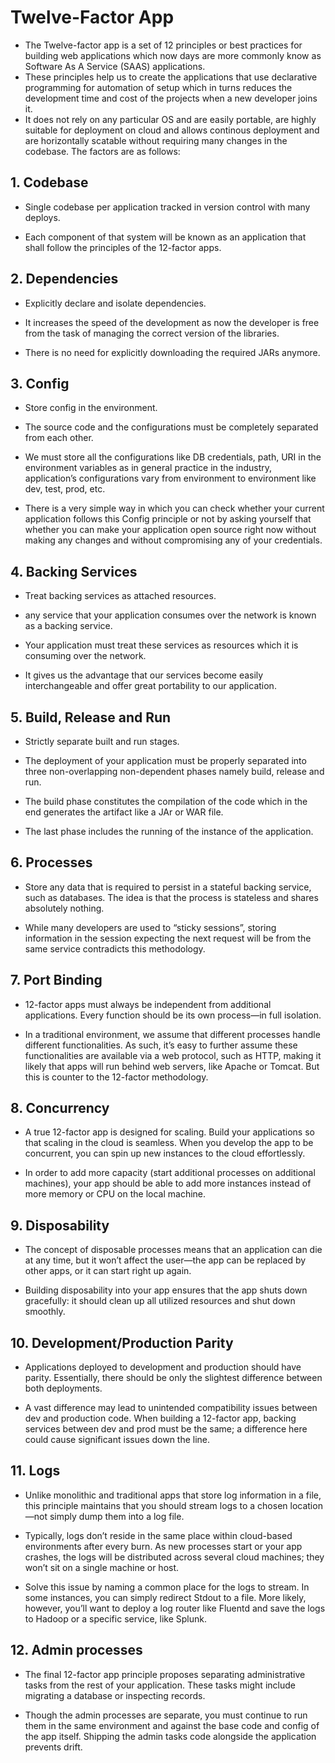 # Twelve-Factor App

- The Twelve-factor app is a set of 12        principles or best practices for building web applications which now days are more commonly know as Software As A Service (SAAS) applications.
- These principles help us to create the applications that use declarative programming for automation of setup which in turns reduces the development time and cost of the projects when a new developer joins it.
- It does not rely on any particular OS and are easily portable, are highly suitable for deployment on cloud and allows continous deployment and are horizontally scatable without requiring many changes in the codebase. The factors are as follows:

## 1. Codebase

- Single codebase per application tracked in version control with many deploys.

- Each component of that system will be known as an application that shall follow the principles of the 12-factor apps.

## 2. Dependencies
- Explicitly declare and isolate dependencies.
- It increases the speed of the development as now the developer is free from the task of managing the correct version of the libraries.

- There is no need for explicitly downloading the required JARs anymore.

## 3. Config
- Store config in the environment.
- The source code and the configurations must be completely separated from each other.

- We must store all the configurations like DB credentials, path, URI in the environment variables as in general practice in the industry, application’s configurations vary from environment to environment like dev, test, prod, etc.
- There is a very simple way in which you can check whether your current application follows this Config principle or not by asking yourself that whether you can make your application open source right now without making any changes and without compromising any of your credentials.

## 4. Backing Services
- Treat backing services as attached resources.
- any service that your application consumes over the network is known as a backing service.
- Your application must treat these services as resources which it is consuming over the network.

- It gives us the advantage that our services become easily interchangeable and offer great portability to our application.

## 5. Build, Release and Run
- Strictly separate built and run stages.

- The deployment of your application must be properly separated into three non-overlapping non-dependent phases namely build, release and run.

- The build phase constitutes the compilation of the code which in the end generates the artifact like a JAr or WAR file.

- The last phase includes the running of the instance of the application.

## 6. Processes
- Store any data that is required to persist in a stateful backing service, such as databases. The idea is that the process is stateless and shares absolutely nothing.

- While many developers are used to “sticky sessions”, storing information in the session expecting the next request will be from the same service contradicts this methodology.

## 7. Port Binding
- 12-factor apps must always be independent from additional applications. Every function should be its own process—in full isolation.

- In a traditional environment, we assume that different processes handle different functionalities. As such, it’s easy to further assume these functionalities are available via a web protocol, such as HTTP, making it likely that apps will run behind web servers, like Apache or Tomcat. But this is counter to the 12-factor methodology.

## 8. Concurrency
- A true 12-factor app is designed for scaling. Build your applications so that scaling in the cloud is seamless. When you develop the app to be concurrent, you can spin up new instances to the cloud effortlessly.

- In order to add more capacity (start additional processes on additional machines), your app should be able to add more instances instead of more memory or CPU on the local machine.

## 9. Disposability

- The concept of disposable processes means that an application can die at any time, but it won’t affect the user—the app can be replaced by other apps, or it can start right up again.

- Building disposability into your app ensures that the app shuts down gracefully: it should clean up all utilized resources and shut down smoothly.

## 10. Development/Production Parity

- Applications deployed to development and production should have parity. Essentially, there should be only the slightest difference between both deployments.

- A vast difference may lead to unintended compatibility issues between dev and production code. When building a 12-factor app, backing services between dev and prod must be the same; a difference here could cause significant issues down the line.

## 11. Logs

- Unlike monolithic and traditional apps that store log information in a file, this principle maintains that you should stream logs to a chosen location—not simply dump them into a log file.

- Typically, logs don’t reside in the same place within cloud-based environments after every burn. As new processes start or your app crashes, the logs will be distributed across several cloud machines; they won’t sit on a single machine or host.

- Solve this issue by naming a common place for the logs to stream. In some instances, you can simply redirect Stdout to a file. More likely, however, you’ll want to deploy a log router like Fluentd and save the logs to Hadoop or a specific service, like Splunk.

## 12. Admin processes

- The final 12-factor app principle proposes separating administrative tasks from the rest of your application. These tasks might include migrating a database or inspecting records.

- Though the admin processes are separate, you must continue to run them in the same environment and against the base code and config of the app itself. Shipping the admin tasks code alongside the application prevents drift.

